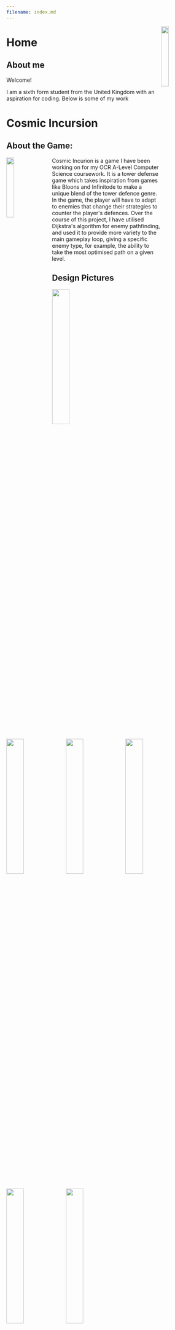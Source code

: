 ```yaml
---
filename: index.md
--- 
```

<img src="/Portfolio/Images/Me.jpg" align="right" width="20%">

# Home

## About me
Welcome!

I am a sixth form student from the United Kingdom with an aspiration for coding.
Below is some of my work

# Cosmic Incursion

## About the Game:  

<img src="/Portfolio/Images/ahyeas.PNG" width="20%" align="left" style="padding-right: 15px;">
Cosmic Incurion is a game I have been working on for my OCR A-Level Computer Science coursework. It is a tower defense game which takes inspiration from games like Bloons and Infinitode to make a unique blend of the tower defence genre. In the game, the player will have to adapt to enemies that change their strategies to counter the player's defences. Over the course of this project, I have utilised Dijkstra's algorithm for enemy pathfinding, and used it to provide more variety to the main gameplay loop, giving a specific enemy type, for example, the ability to take the most optimised path on a given level.

## Design Pictures  
<img src="/Portfolio/Images/TDGame/PXL_20211125_113247153.MP.jpg" width="30%"> <img src="/Portfolio/Images/TDGame/PXL_20211125_113716305.jpg" width="30%"> <img src="/Portfolio/Images/TDGame/PXL_20211125_113356125.jpg" width="30%"> <img src="/Portfolio/Images/TDGame/PXL_20211125_113541515.jpg" width="30%"> <img src="/Portfolio/Images/TDGame/PXL_20211125_113508981.jpg" width="30%"> <img src="/Portfolio/Images/TDGame/original_311f8194-ada0-4d6a-8b75-43fd2b468505_PXL_20211124_122735195.jpg" width="30%">

## Code Screenshots  
<img src="/Portfolio/Images/TDGame/Dijkstras.PNG" width="48%"> <img src="/Portfolio/Images/TDGame/movement.PNG" width="48%"> <img src="/Portfolio/Images/TDGame/getnearest.PNG" width="48%"> 
